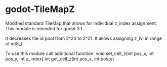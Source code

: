 # godot-TileMapZ
Modified standard TileMap that allows for individual z_index assignment.
This module is intended for godot 3.1.

It decreases tile id pool from 2^24 to 2^21.
It allows assigning z_lvl in range of int8_t.

To use this module call additional function:
  void set_cell_z(int pos_x, int pos_y, int z_index)
  int get_cell_z(int pos_x, int pos_y)
  
